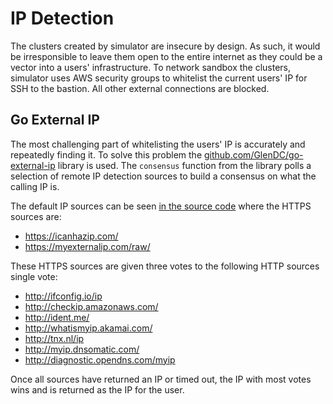 # IP Detection

The clusters created by simulator are insecure by design. As such, it would be irresponsible to leave them open to the entire internet as they could be a vector into a users' infrastructure. To network sandbox the clusters, simulator uses AWS security groups to whitelist the current users' IP for SSH to the bastion. All other external connections are blocked.

## Go External IP

The most challenging part of whitelisting the users' IP is accurately and repeatedly finding it. To solve this problem the [github.com/GlenDC/go-external-ip](https://github.com/GlenDC/go-external-ip) library is used. The `consensus` function from the library polls a selection of remote IP detection sources to build a consensus on what the calling IP is.

The default IP sources can be seen [in the source code](https://github.com/GlenDC/go-external-ip/blob/139229dcdddd5ad18f5c4912fcb905a4079e2a36/consensus.go#L23) where the HTTPS sources are:

* https://icanhazip.com/
* https://myexternalip.com/raw/

These HTTPS sources are given three votes to the following HTTP sources single vote:

* http://ifconfig.io/ip
* http://checkip.amazonaws.com/
* http://ident.me/
* http://whatismyip.akamai.com/
* http://tnx.nl/ip
* http://myip.dnsomatic.com/
* http://diagnostic.opendns.com/myip

Once all sources have returned an IP or timed out, the IP with most votes wins and is returned as the IP for the user.
